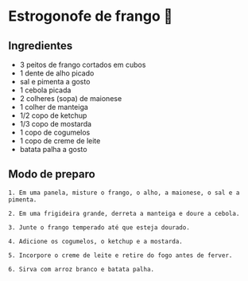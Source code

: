 # Estrogonofe de frango :chicken:

## Ingredientes

 - 3 peitos de frango cortados em cubos
 - 1 dente de alho picado
 - sal e pimenta a gosto
 - 1 cebola picada
 - 2 colheres (sopa) de maionese
 - 1 colher de manteiga
 - 1/2 copo de ketchup
 - 1/3 copo de mostarda
 - 1 copo de cogumelos
 - 1 copo de creme de leite
 - batata palha a gosto

## Modo de preparo

	1. Em uma panela, misture o frango, o alho, a maionese, o sal e a pimenta.

	2. Em uma frigideira grande, derreta a manteiga e doure a cebola.

	3. Junte o frango temperado até que esteja dourado.

	4. Adicione os cogumelos, o ketchup e a mostarda.

	5. Incorpore o creme de leite e retire do fogo antes de ferver.

	6. Sirva com arroz branco e batata palha.